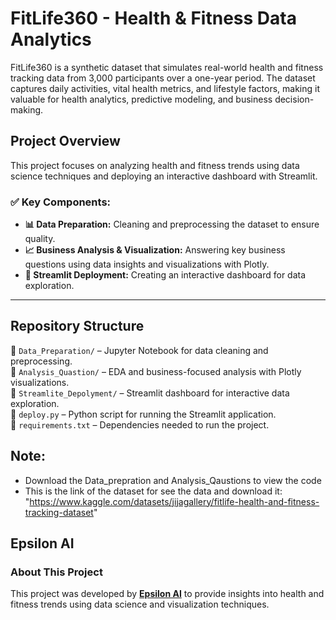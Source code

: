 # **FitLife360 - Health & Fitness Data Analytics**  

FitLife360 is a synthetic dataset that simulates real-world health and fitness tracking data from 3,000 participants over a one-year period. The dataset captures daily activities, vital health metrics, and lifestyle factors, making it valuable for health analytics, predictive modeling, and business decision-making.  

## **Project Overview**  
This project focuses on analyzing health and fitness trends using data science techniques and deploying an interactive dashboard with Streamlit.  

### ✅ **Key Components:**  
- **📊 Data Preparation:** Cleaning and preprocessing the dataset to ensure quality.  
- **📈 Business Analysis & Visualization:** Answering key business questions using data insights and visualizations with Plotly.  
- **🚀 Streamlit Deployment:** Creating an interactive dashboard for data exploration.  

---

## **Repository Structure**  

📂 `Data_Preparation/` – Jupyter Notebook for data cleaning and preprocessing.  
📂 `Analysis_Quastion/` – EDA and business-focused analysis with Plotly visualizations.  
📂 `Streamlite_Depolyment/` – Streamlit dashboard for interactive data exploration.  
📄 `deploy.py` – Python script for running the Streamlit application.  
📄 `requirements.txt` – Dependencies needed to run the project.  

## Note:
- Download the Data_prepration and Analysis_Qaustions to view the code
- This is the link of the dataset for see the data and download it: "https://www.kaggle.com/datasets/jijagallery/fitlife-health-and-fitness-tracking-dataset"
## Epsilon AI
### **About This Project**  
This project was developed by **[Epsilon AI](https://g.co/kgs/qzsBmWB)** to provide insights into health and fitness trends using data science and visualization techniques.

